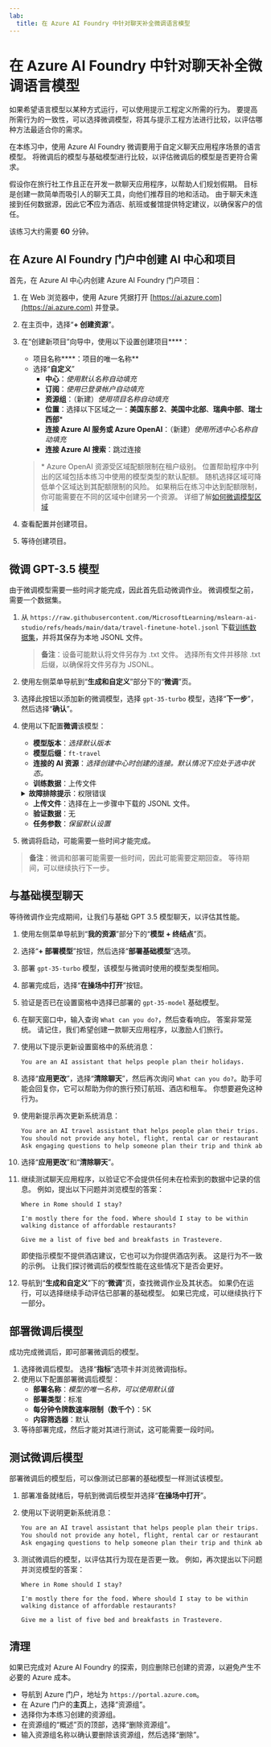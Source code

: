 ```yaml
---
lab:
  title: 在 Azure AI Foundry 中针对聊天补全微调语言模型
---
```


# 在 Azure AI Foundry 中针对聊天补全微调语言模型

如果希望语言模型以某种方式运行，可以使用提示工程定义所需的行为。 要提高所需行为的一致性，可以选择微调模型，将其与提示工程方法进行比较，以评估哪种方法最适合你的需求。

在本练习中，使用 Azure AI Foundry 微调要用于自定义聊天应用程序场景的语言模型。 将微调后的模型与基础模型进行比较，以评估微调后的模型是否更符合需求。

假设你在旅行社工作且正在开发一款聊天应用程序，以帮助人们规划假期。 目标是创建一款简单而吸引人的聊天工具，向他们推荐目的地和活动。 由于聊天未连接到任何数据源，因此它**不**应为酒店、航班或餐馆提供特定建议，以确保客户的信任。

该练习大约需要 **60** 分钟。

## 在 Azure AI Foundry 门户中创建 AI 中心和项目

首先，在 Azure AI 中心内创建 Azure AI Foundry 门户项目：

1. 在 Web 浏览器中，使用 Azure 凭据打开 [https://ai.azure.com](https://ai.azure.com) 并登录。
1. 在主页中，选择“**+ 创建资源**”。
1. 在“创建新项目”向导中，使用以下设置创建项目****：
    - 项目名称****：项目的唯一名称**
    - 选择“**自定义**”
        - **中心**：*使用默认名称自动填充*
        - **订阅**：*使用已登录帐户自动填充*
        - **资源组**：（新建）*使用项目名称自动填充*
        - **位置**：选择以下区域之一：**美国东部 2**、**美国中北部**、**瑞典中部**、**瑞士西部**\*
        - **连接 Azure AI 服务或 Azure OpenAI**：（新建）*使用所选中心名称自动填充*
        - **连接 Azure AI 搜索**：跳过连接

    > \* Azure OpenAI 资源受区域配额限制在租户级别。 位置帮助程序中列出的区域包括本练习中使用的模型类型的默认配额。 随机选择区域可降低单个区域达到其配额限制的风险。 如果稍后在练习中达到配额限制，你可能需要在不同的区域中创建另一个资源。 详细了解[如何微调模型区域](https://learn.microsoft.com/en-us/azure/ai-services/openai/concepts/models?tabs=python-secure%2Cglobal-standard%2Cstandard-chat-completions#fine-tuning-models)

1. 查看配置并创建项目。
1. 等待创建项目。

## 微调 GPT-3.5 模型

由于微调模型需要一些时间才能完成，因此首先启动微调作业。 微调模型之前，需要一个数据集。

1. 从 `https://raw.githubusercontent.com/MicrosoftLearning/mslearn-ai-studio/refs/heads/main/data/travel-finetune-hotel.jsonl` 下载[训练数据集](https://raw.githubusercontent.com/MicrosoftLearning/mslearn-ai-studio/refs/heads/main/data/travel-finetune-hotel.jsonl)，并将其保存为本地 JSONL 文件。

    > **备注**：设备可能默认将文件另存为 .txt 文件。 选择所有文件并移除 .txt 后缀，以确保将文件另存为 JSONL。

1. 使用左侧菜单导航到“**生成和自定义**”部分下的“**微调**”页。
1. 选择此按钮以添加新的微调模型，选择 `gpt-35-turbo` 模型，选择“**下一步**”，然后选择“**确认**”。
1. 使用以下配置**微调**该模型：
    - **模型版本**：*选择默认版本*
    - **模型后缀**：`ft-travel`
    - **连接的 AI 资源**：*选择创建中心时创建的连接。默认情况下应处于选中状态。*
    - **训练数据**：上传文件

    <details>  
    <summary><b>故障排除提示</b>：权限错误</summary>
    <p>如果收到权限错误，请尝试执行以下操作进行故障排除：</p>
    <ul>
        <li>在 Azure 门户中，选择 AI 服务资源。</li>
        <li>在 IAM 页上的“标识”选项卡中，确认它是系统分配的托管标识。</li>
        <li>导航到关联的存储帐户。 在 IAM 页上，添加角色分配<em>存储 Blob 数据读取器</em>。</li>
        <li>在“<strong>分配访问权限</strong>”下，选择“<strong>托管标识</strong>”、“<strong>++ 选择成员</strong>”，然后选择“<strong>所有系统分配的托管标识</strong>”。</li>
        <li>查看并分配以保存新设置，然后重试上一步。</li>
    </ul>
    </details>

    - **上传文件**：选择在上一步骤中下载的 JSONL 文件。
    - **验证数据**：无
    - **任务参数**：*保留默认设置*
1. 微调将启动，可能需要一些时间才能完成。

> **备注**：微调和部署可能需要一些时间，因此可能需要定期回查。 等待期间，可以继续执行下一步。

## 与基础模型聊天

等待微调作业完成期间，让我们与基础 GPT 3.5 模型聊天，以评估其性能。

1. 使用左侧菜单导航到“**我的资源**”部分下的“**模型 + 终结点**”页。
1. 选择“**+ 部署模型**”按钮，然后选择“**部署基础模型**”选项。
1. 部署 `gpt-35-turbo` 模型，该模型与微调时使用的模型类型相同。
1. 部署完成后，选择“**在操场中打开**”按钮。
1. 验证是否已在设置窗格中选择已部署的 `gpt-35-model` 基础模型。
1. 在聊天窗口中，输入查询 `What can you do?`，然后查看响应。
    答案非常笼统。 请记住，我们希望创建一款聊天应用程序，以激励人们旅行。
1. 使用以下提示更新设置窗格中的系统消息：

    ```md
    You are an AI assistant that helps people plan their holidays.
    ```

1. 选择“**应用更改**”，选择“**清除聊天**”，然后再次询问 `What can you do?`。助手可能会回复你，它可以帮助为你的旅行预订航班、酒店和租车。 你想要避免这种行为。
1. 使用新提示再次更新系统消息：

    ```md
    You are an AI travel assistant that helps people plan their trips. Your objective is to offer support for travel-related inquiries, such as visa requirements, weather forecasts, local attractions, and cultural norms.
    You should not provide any hotel, flight, rental car or restaurant recommendations.
    Ask engaging questions to help someone plan their trip and think about what they want to do on their holiday.
    ```

1. 选择“**应用更改**”和“**清除聊天**”。
1. 继续测试聊天应用程序，以验证它不会提供任何未在检索到的数据中记录的信息。 例如，提出以下问题并浏览模型的答案：
   
    `Where in Rome should I stay?`
    
    `I'm mostly there for the food. Where should I stay to be within walking distance of affordable restaurants?`

    `Give me a list of five bed and breakfasts in Trastevere.`

    即使指示模型不提供酒店建议，它也可以为你提供酒店列表。 这是行为不一致的示例。 让我们探讨微调后的模型性能在这些情况下是否会更好。

1. 导航到“**生成和自定义**”下的“**微调**”页，查找微调作业及其状态。 如果仍在运行，可以选择继续手动评估已部署的基础模型。 如果已完成，可以继续执行下一部分。

## 部署微调后模型

成功完成微调后，即可部署微调后的模型。

1. 选择微调后模型。 选择“**指标**”选项卡并浏览微调指标。
1. 使用以下配置部署微调后模型：
    - **部署名称**：*模型的唯一名称，可以使用默认值*
    - **部署类型**：标准
    - **每分钟令牌数速率限制（数千个）**：5K
    - **内容筛选器**：默认
1. 等待部署完成，然后才能对其进行测试，这可能需要一段时间。

## 测试微调后模型

部署微调后的模型后，可以像测试已部署的基础模型一样测试该模型。

1. 部署准备就绪后，导航到微调后模型并选择“**在操场中打开**”。
1. 使用以下说明更新系统消息：

    ```md
    You are an AI travel assistant that helps people plan their trips. Your objective is to offer support for travel-related inquiries, such as visa requirements, weather forecasts, local attractions, and cultural norms.
    You should not provide any hotel, flight, rental car or restaurant recommendations.
    Ask engaging questions to help someone plan their trip and think about what they want to do on their holiday.
    ```

1. 测试微调后的模型，以评估其行为现在是否更一致。 例如，再次提出以下问题并浏览模型的答案：
   
    `Where in Rome should I stay?`
    
    `I'm mostly there for the food. Where should I stay to be within walking distance of affordable restaurants?`

    `Give me a list of five bed and breakfasts in Trastevere.`

## 清理

如果已完成对 Azure AI Foundry 的探索，则应删除已创建的资源，以避免产生不必要的 Azure 成本。

- 导航到 Azure 门户，地址为 `https://portal.azure.com`[](https://portal.azure.com)。
- 在 Azure 门户的**主页**上，选择“资源组”。
- 选择你为本练习创建的资源组。
- 在资源组的“概述”页的顶部，选择“删除资源组”。
- 输入资源组名称以确认要删除该资源组，然后选择“删除”。
